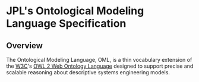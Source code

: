 # JPL's Ontological Modeling Language Specification

## Overview

The Ontological Modeling Language, OML, is a thin vocabulary extension of 
the [W3C](https://www.w3.org)'s [OWL 2 Web Ontology Language](https://www.w3.org/TR/2012/REC-owl2-primer-20121211/) 
designed to support precise and scalable reasoning about descriptive systems engineering models. 
